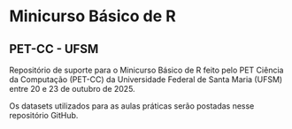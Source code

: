 # Minicurso Básico de R
## PET-CC - UFSM

Repositório de suporte para o Minicurso Básico de R feito pelo PET Ciência da Computação (PET-CC) da Universidade Federal de Santa Maria (UFSM) entre 20 e 23 de outubro de 2025.

Os datasets utilizados para as aulas práticas serão postadas nesse repositório GitHub.
